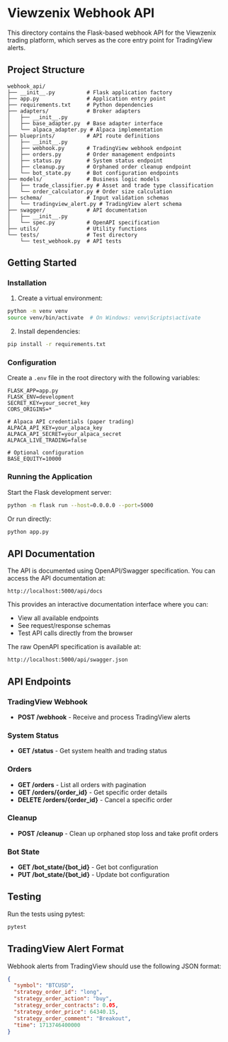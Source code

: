 # Viewzenix Webhook API

This directory contains the Flask-based webhook API for the Viewzenix trading platform, which serves as the core entry point for TradingView alerts.

## Project Structure

```
webhook_api/
├── __init__.py          # Flask application factory
├── app.py               # Application entry point
├── requirements.txt     # Python dependencies
├── adapters/            # Broker adapters
│   ├── __init__.py
│   ├── base_adapter.py  # Base adapter interface
│   └── alpaca_adapter.py # Alpaca implementation
├── blueprints/          # API route definitions
│   ├── __init__.py
│   ├── webhook.py       # TradingView webhook endpoint
│   ├── orders.py        # Order management endpoints
│   ├── status.py        # System status endpoint
│   ├── cleanup.py       # Orphaned order cleanup endpoint
│   └── bot_state.py     # Bot configuration endpoints
├── models/              # Business logic models
│   ├── trade_classifier.py # Asset and trade type classification
│   └── order_calculator.py # Order size calculation
├── schema/              # Input validation schemas
│   └── tradingview_alert.py # TradingView alert schema
├── swagger/             # API documentation
│   ├── __init__.py
│   └── spec.py          # OpenAPI specification
├── utils/               # Utility functions
└── tests/               # Test directory
    └── test_webhook.py  # API tests
```

## Getting Started

### Installation

1. Create a virtual environment:
```bash
python -m venv venv
source venv/bin/activate  # On Windows: venv\Scripts\activate
```

2. Install dependencies:
```bash
pip install -r requirements.txt
```

### Configuration

Create a `.env` file in the root directory with the following variables:
```
FLASK_APP=app.py
FLASK_ENV=development
SECRET_KEY=your_secret_key
CORS_ORIGINS=*

# Alpaca API credentials (paper trading)
ALPACA_API_KEY=your_alpaca_key
ALPACA_API_SECRET=your_alpaca_secret
ALPACA_LIVE_TRADING=false

# Optional configuration
BASE_EQUITY=10000
```

### Running the Application

Start the Flask development server:
```bash
python -m flask run --host=0.0.0.0 --port=5000
```

Or run directly:
```bash
python app.py
```

## API Documentation

The API is documented using OpenAPI/Swagger specification. You can access the API documentation at:

```
http://localhost:5000/api/docs
```

This provides an interactive documentation interface where you can:
- View all available endpoints
- See request/response schemas
- Test API calls directly from the browser

The raw OpenAPI specification is available at:
```
http://localhost:5000/api/swagger.json
```

## API Endpoints

### TradingView Webhook
- **POST /webhook** - Receive and process TradingView alerts

### System Status
- **GET /status** - Get system health and trading status

### Orders
- **GET /orders** - List all orders with pagination
- **GET /orders/{order_id}** - Get specific order details
- **DELETE /orders/{order_id}** - Cancel a specific order

### Cleanup
- **POST /cleanup** - Clean up orphaned stop loss and take profit orders

### Bot State
- **GET /bot_state/{bot_id}** - Get bot configuration
- **PUT /bot_state/{bot_id}** - Update bot configuration

## Testing

Run the tests using pytest:
```bash
pytest
```

## TradingView Alert Format

Webhook alerts from TradingView should use the following JSON format:
```json
{
  "symbol": "BTCUSD",
  "strategy_order_id": "long",
  "strategy_order_action": "buy",
  "strategy_order_contracts": 0.05,
  "strategy_order_price": 64340.15,
  "strategy_order_comment": "Breakout",
  "time": 1713746400000
}
``` 